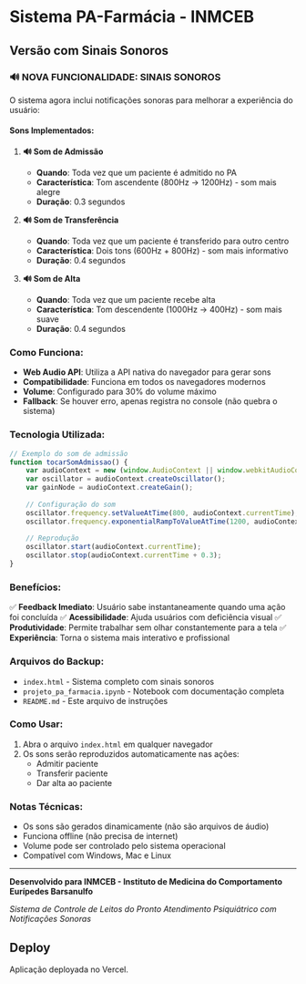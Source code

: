 # Sistema PA-Farmácia - INMCEB
## Versão com Sinais Sonoros

### 🔊 **NOVA FUNCIONALIDADE: SINAIS SONOROS**

O sistema agora inclui notificações sonoras para melhorar a experiência do usuário:

#### **Sons Implementados:**

1. **🔊 Som de Admissão**
   - **Quando**: Toda vez que um paciente é admitido no PA
   - **Característica**: Tom ascendente (800Hz → 1200Hz) - som mais alegre
   - **Duração**: 0.3 segundos

2. **🔊 Som de Transferência**
   - **Quando**: Toda vez que um paciente é transferido para outro centro
   - **Característica**: Dois tons (600Hz + 800Hz) - som mais informativo
   - **Duração**: 0.4 segundos

3. **🔊 Som de Alta**
   - **Quando**: Toda vez que um paciente recebe alta
   - **Característica**: Tom descendente (1000Hz → 400Hz) - som mais suave
   - **Duração**: 0.4 segundos

### **Como Funciona:**

- **Web Audio API**: Utiliza a API nativa do navegador para gerar sons
- **Compatibilidade**: Funciona em todos os navegadores modernos
- **Volume**: Configurado para 30% do volume máximo
- **Fallback**: Se houver erro, apenas registra no console (não quebra o sistema)

### **Tecnologia Utilizada:**

```javascript
// Exemplo do som de admissão
function tocarSomAdmissao() {
    var audioContext = new (window.AudioContext || window.webkitAudioContext)();
    var oscillator = audioContext.createOscillator();
    var gainNode = audioContext.createGain();
    
    // Configuração do som
    oscillator.frequency.setValueAtTime(800, audioContext.currentTime);
    oscillator.frequency.exponentialRampToValueAtTime(1200, audioContext.currentTime + 0.3);
    
    // Reprodução
    oscillator.start(audioContext.currentTime);
    oscillator.stop(audioContext.currentTime + 0.3);
}
```

### **Benefícios:**

✅ **Feedback Imediato**: Usuário sabe instantaneamente quando uma ação foi concluída
✅ **Acessibilidade**: Ajuda usuários com deficiência visual
✅ **Produtividade**: Permite trabalhar sem olhar constantemente para a tela
✅ **Experiência**: Torna o sistema mais interativo e profissional

### **Arquivos do Backup:**

- `index.html` - Sistema completo com sinais sonoros
- `projeto_pa_farmacia.ipynb` - Notebook com documentação completa
- `README.md` - Este arquivo de instruções

### **Como Usar:**

1. Abra o arquivo `index.html` em qualquer navegador
2. Os sons serão reproduzidos automaticamente nas ações:
   - Admitir paciente
   - Transferir paciente  
   - Dar alta ao paciente

### **Notas Técnicas:**

- Os sons são gerados dinamicamente (não são arquivos de áudio)
- Funciona offline (não precisa de internet)
- Volume pode ser controlado pelo sistema operacional
- Compatível com Windows, Mac e Linux

---

**Desenvolvido para INMCEB - Instituto de Medicina do Comportamento Eurípedes Barsanulfo**

*Sistema de Controle de Leitos do Pronto Atendimento Psiquiátrico com Notificações Sonoras*

   ## Deploy
   Aplicação deployada no Vercel.
